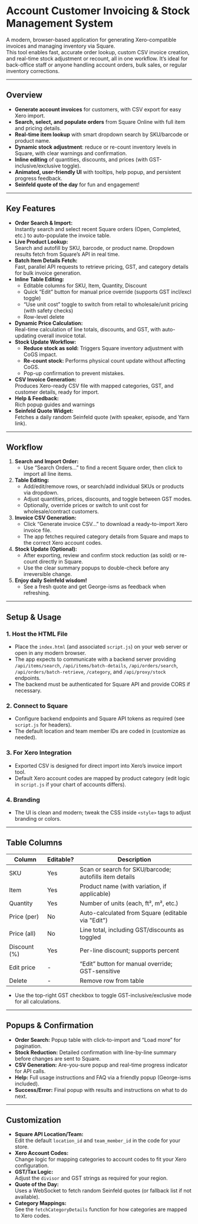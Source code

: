 
# Account Customer Invoicing & Stock Management System

A modern, browser-based application for generating Xero-compatible invoices and managing inventory via Square.  
This tool enables fast, accurate order lookup, custom CSV invoice creation, and real-time stock adjustment or recount, all in one workflow. It’s ideal for back-office staff or anyone handling account orders, bulk sales, or regular inventory corrections.

---

## Overview

- **Generate account invoices** for customers, with CSV export for easy Xero import.
- **Search, select, and populate orders** from Square Online with full item and pricing details.
- **Real-time item lookup** with smart dropdown search by SKU/barcode or product name.
- **Dynamic stock adjustment**: reduce or re-count inventory levels in Square, with clear warnings and confirmation.
- **Inline editing** of quantities, discounts, and prices (with GST-inclusive/exclusive toggle).
- **Animated, user-friendly UI** with tooltips, help popup, and persistent progress feedback.
- **Seinfeld quote of the day** for fun and engagement!

---

## Key Features

- **Order Search & Import:**  
  Instantly search and select recent Square orders (Open, Completed, etc.) to auto-populate the invoice table.
- **Live Product Lookup:**  
  Search and autofill by SKU, barcode, or product name. Dropdown results fetch from Square’s API in real time.
- **Batch Item Details Fetch:**  
  Fast, parallel API requests to retrieve pricing, GST, and category details for bulk invoice generation.
- **Inline Table Editing:**  
  - Editable columns for SKU, Item, Quantity, Discount
  - Quick “Edit” button for manual price override (supports GST incl/excl toggle)
  - “Use unit cost” toggle to switch from retail to wholesale/unit pricing (with safety checks)
  - Row-level delete
- **Dynamic Price Calculation:**  
  Real-time calculation of line totals, discounts, and GST, with auto-updating overall invoice total.
- **Stock Update Workflow:**  
  - **Reduce stock as sold:** Triggers Square inventory adjustment with CoGS impact.
  - **Re-count stock:** Performs physical count update without affecting CoGS.
  - Pop-up confirmation to prevent mistakes.
- **CSV Invoice Generation:**  
  Produces Xero-ready CSV file with mapped categories, GST, and customer details, ready for import.
- **Help & Feedback:**  
  Rich popup guides and warnings
- **Seinfeld Quote Widget:**  
  Fetches a daily random Seinfeld quote (with speaker, episode, and Yarn link).

---

## Workflow

1. **Search and Import Order:**  
   - Use “Search Orders...” to find a recent Square order, then click to import all line items.
2. **Table Editing:**  
   - Add/edit/remove rows, or search/add individual SKUs or products via dropdown.
   - Adjust quantities, prices, discounts, and toggle between GST modes.
   - Optionally, override prices or switch to unit cost for wholesale/contract customers.
3. **Invoice CSV Generation:**  
   - Click “Generate invoice CSV...” to download a ready-to-import Xero invoice file.
   - The app fetches required category details from Square and maps to the correct Xero account codes.
4. **Stock Update (Optional):**  
   - After exporting, review and confirm stock reduction (as sold) or re-count directly in Square.
   - Use the clear summary popups to double-check before any irreversible change.
5. **Enjoy daily Seinfeld wisdom!**  
   - See a fresh quote and get George-isms as feedback when refreshing.

---

## Setup & Usage

### 1. Host the HTML File

- Place the `index.html` (and associated `script.js`) on your web server or open in any modern browser.
- The app expects to communicate with a backend server providing `/api/items/search`, `/api/items/batch-details`, `/api/orders/search`, `/api/orders/batch-retrieve`, `/category`, and `/api/proxy/stock` endpoints.
- The backend must be authenticated for Square API and provide CORS if necessary.

### 2. Connect to Square

- Configure backend endpoints and Square API tokens as required (see `script.js` for headers).
- The default location and team member IDs are coded in (customize as needed).

### 3. For Xero Integration

- Exported CSV is designed for direct import into Xero’s invoice import tool.
- Default Xero account codes are mapped by product category (edit logic in `script.js` if your chart of accounts differs).

### 4. Branding

- The UI is clean and modern; tweak the CSS inside `<style>` tags to adjust branding or colors.

---

## Table Columns

| Column         | Editable? | Description                                             |
|----------------|-----------|---------------------------------------------------------|
| SKU            | Yes       | Scan or search for SKU/barcode; autofills item details  |
| Item           | Yes       | Product name (with variation, if applicable)            |
| Quantity       | Yes       | Number of units (each, ft², m², etc.)                   |
| Price (per)    | No        | Auto-calculated from Square (editable via "Edit")       |
| Price (all)    | No        | Line total, including GST/discounts as toggled          |
| Discount (%)   | Yes       | Per-line discount; supports percent                     |
| Edit price     | -         | “Edit” button for manual override; GST-sensitive        |
| Delete         | -         | Remove row from table                                   |

- Use the top-right GST checkbox to toggle GST-inclusive/exclusive mode for all calculations.

---

## Popups & Confirmation

- **Order Search:** Popup table with click-to-import and “Load more” for pagination.
- **Stock Reduction:** Detailed confirmation with line-by-line summary before changes are sent to Square.
- **CSV Generation:** Are-you-sure popup and real-time progress indicator for API calls.
- **Help:** Full usage instructions and FAQ via a friendly popup (George-isms included).
- **Success/Error:** Final popup with results and instructions on what to do next.

---

## Customization

- **Square API Location/Team:**  
  Edit the default `location_id` and `team_member_id` in the code for your store.
- **Xero Account Codes:**  
  Change logic for mapping categories to account codes to fit your Xero configuration.
- **GST/Tax Logic:**  
  Adjust the `divisor` and GST strings as required for your region.
- **Quote of the Day:**  
  Uses a WebSocket to fetch random Seinfeld quotes (or fallback list if not available).
- **Category Mappings:**  
  See the `fetchCategoryDetails` function for how categories are mapped to Xero codes.